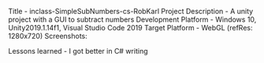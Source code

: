 Title - inclass-SimpleSubNumbers-cs-RobKarl
Project Description - A unity project with a GUI to subtract numbers
Development Platform - Windows 10, Unity2019.1.14f1, Visual Studio Code 2019
Target Platform - WebGL (refRes: 1280x720)
Screenshots:
 

Lessons learned - I got better in C# writing